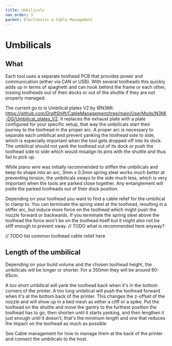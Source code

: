 ```yaml
---
title: Umbilicals
nav_order: 3
parent: Electronics & Cable Management
---
```

<!-- Use the page layout at TOC.md:  https://github.com/sdylewski/StealthChanger/blob/main/docs/TOC.md -->
# Umbilicals

## What

Each tool uses a separate toolhead PCB that provides power and communication (either via CAN or USB). With several toolheads this quickly adds up in terms of spaghetti and can hook behind the frame or each other, tossing toolheads out of their docks or out of the shuttle if they are not properly managed.

The current go to is Umbilical plates V2 by @N3MI: https://github.com/DraftShift/CableManagement/tree/main/UserMods/N3MI-DG/Umbilical_plates_V2. It replaces the exhaust plate with a plate configured for your specific setup, that way the umbilicals start their journey to the toolhead in the proper arc. A proper arc is necessary to separate each umbilical and prevent yanking the toolhead side to side, which is especially important when the tool gets dropped off into its dock. The umbilical should not yank the toolhead out of its dock or push the toolhead side to side which would misalign its pins with the shuttle and thus fail to pick up.

While piano wire was initially recommended to stiffen the umbilicals and keep its shape into an arc, 3mm x 0.3mm spring steel works much better at preventing torsion, the umbilicals sways to the side much less, which is very important when the tools are parked close together. Any entanglement will jostle the parked toolheads out of their dock position.

Depending on your toolhead you want to find a cable relief for the umbilical to clamp to. You can terminate the spring steel at the toolhead, resulting in a stiffer arc, but induce more force on the toolhead which might push the nozzle forward or backwards. If you terminate the spring steel above the toolhead the force won't be on the toolhead itself but it might also not be stiff enough to prevent sway.
// TODO what is recommended here anyway?


// TODO list common toolhead cable relief here


## Length of the umbilical

Depending on your build volume and the chosen toolhead height, the umbilicals will be longer or shorter. For a 350mm they will be around 60-65cm.

A too short umbilical will yank the toolhead back when it's in the bottom corners of the printer. A too long umbilical will push the toolhead forward when it's at the bottom back of the printer. This changes the z-offset of the nozzle and will show up in a bed mesh as either a cliff or a spike. 
Put the toolhead on the shuttle and move the gantry to the furthest position the toolhead has to go, then shorten until it starts yanking, and then lengthen it just enough until it doesn't, that's the minimum length and one that reduces the impact on the toolhead as much as possible


See Cable management for how to manage them at the back of the printer and connect the umbilicals to the host.

